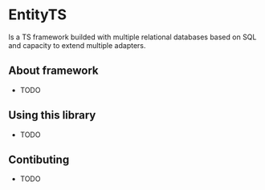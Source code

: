 # EntityTS

Is a TS framework builded with multiple relational databases based on SQL and capacity to extend multiple adapters.

## About framework
 
 - TODO
 
## Using this library
 
 - TODO
 
## Contibuting
 
 - TODO
